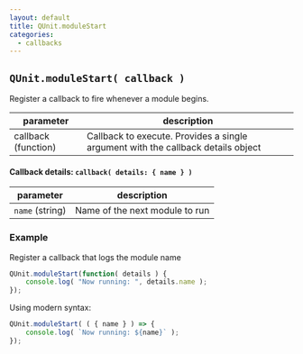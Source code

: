 ```yaml
---
layout: default
title: QUnit.moduleStart
categories:
  - callbacks
---
```


## `QUnit.moduleStart( callback )`

Register a callback to fire whenever a module begins.

| parameter | description |
|-----------|-------------|
| callback (function) | Callback to execute. Provides a single argument with the callback details object |

#### Callback details: `callback( details: { name } )`

| parameter | description |
|-----------|-------------|
| `name` (string) | Name of the next module to run |

### Example

Register a callback that logs the module name

```js
QUnit.moduleStart(function( details ) {
	console.log( "Now running: ", details.name );
});
```

Using modern syntax:

```js
QUnit.moduleStart( ( { name } ) => {
	console.log( `Now running: ${name}` );
});
```
